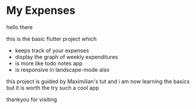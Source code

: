 # My Expenses

hello there

this is the basic flutter project which 
- keeps track of your expenses 
- display the graph of weekly expenditures
- is more like todo notes app 
- is responsive in landscape-mode also 

this project is guided by Maximilian's tut and i am now learning the basics
but it is worth the try such a cool app

thankyou for visiting
